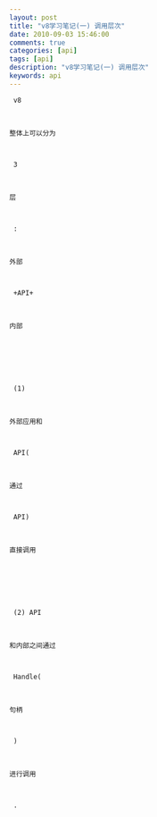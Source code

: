 ```yaml
---
layout: post
title: "v8学习笔记(一) 调用层次"
date: 2010-09-03 15:46:00 
comments: true
categories: [api]
tags: [api]
description: "v8学习笔记(一) 调用层次"
keywords: api
---
```



 
  
   
    
     v8
    
   
   
    整体上可以分为
   
   
    
     3
    
   
   
    层
   
   
    
     :
    
   
   
    外部
   
   
    
     +API+
    
   
   
    内部
   
  
 
 
  
   
    
     (1)
    
   
   
    外部应用和
   
   
    
     API(
    
   
   
    通过
   
   
    
     API)
    
   
   
    直接调用
   
  
 
 
  
   
    
     (2) API
    
   
   
    和内部之间通过
   
   
    
     Handle(
    
   
   
    句柄
   
   
    
     )
    
   
   
    进行调用
   
   
    
     .
    
   
  
 
 
 
 
  
   
    
   
  
 


